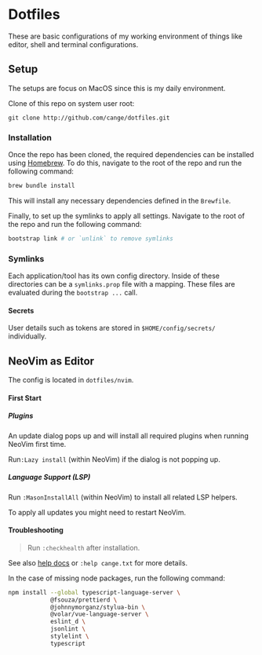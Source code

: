 # Dotfiles

These are basic configurations of my working environment of things like editor,
shell and terminal configurations.

## Setup

The setups are focus on MacOS since this is my daily environment.

Clone of this repo on system user root:

```shell
git clone http://github.com/cange/dotfiles.git
```

### Installation

Once the repo has been cloned, the required dependencies can be installed using
[Homebrew](https://brew.sh/). To do this, navigate to the root of the repo and
run the following command:

```sh
brew bundle install
```

This will install any necessary dependencies defined in the `Brewfile`.

Finally, to set up the symlinks to apply all settings. Navigate to the root of
the repo and run the following command:

```sh
bootstrap link # or `unlink` to remove symlinks
```

### Symlinks

Each application/tool has its own config directory. Inside of these directories
can be a `symlinks.prop` file with a mapping. These files are evaluated during
the `bootstrap ...` call.

#### Secrets

User details such as tokens are stored in `$HOME/config/secrets/` individually.

## NeoVim as Editor

The config is located in `dotfiles/nvim`.

#### First Start

##### Plugins

An update dialog pops up and will install all required plugins when running
NeoVim first time.

Run`:Lazy install` (within NeoVim) if the dialog is not popping up.

##### Language Support (LSP)

Run `:MasonInstallAll` (within NeoVim) to install all related  LSP helpers.

To apply all updates you might need to restart NeoVim.

#### Troubleshooting

> Run `:checkhealth` after installation.

See also [help docs](./doc/cange.txt) or `:help cange.txt` for more details.

In the case of missing node packages, run the following command:

```sh
npm install --global typescript-language-server \
            @fsouza/prettierd \
            @johnnymorganz/stylua-bin \
            @volar/vue-language-server \
            eslint_d \
            jsonlint \
            stylelint \
            typescript
```
